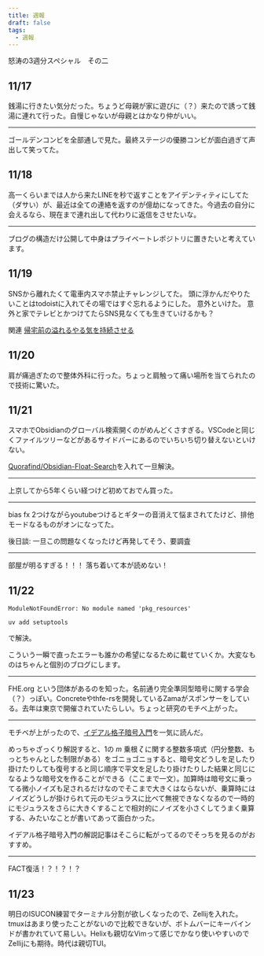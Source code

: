 ```yaml
---
title: 週報
draft: false
tags:
  - 週報
---
```

怒涛の3週分スペシャル　その二

## 11/17

銭湯に行きたい気分だった。ちょうど母親が家に遊びに（？）来たので誘って銭湯に連れて行った。自慢じゃないが母親とはかなり仲がいい。

---

ゴールデンコンビを全部通しで見た。最終ステージの優勝コンビが面白過ぎて声出して笑ってた。

## 11/18

高一くらいまでは人から来たLINEを秒で返すことをアイデンティティにしてた（ダサい）が、最近は全ての連絡を返すのが億劫になってきた。今過去の自分に会えるなら、現在まで連れ出して代わりに返信をさせたいな。

---

ブログの構造だけ公開して中身はプライベートレポジトリに置きたいと考えています。

## 11/19

SNSから離れたくて電車内スマホ禁止チャレンジしてた。
頭に浮かんだやりたいことはtodoistに入れてその場ではすぐ忘れるようにした。
意外といけた。
意外と家でテレビとかつけてたらSNS見なくても生きていけるかも？

関連 [帰宅前の溢れるやる気を持続させる](https://konifar.hatenablog.com/entry/2015/06/25/041721)

## 11/20

肩が痛過ぎたので整体外科に行った。ちょっと肩触って痛い場所を当てられたので技術に驚いた。

## 11/21

スマホでObsidianのグローバル検索開くのがめんどくさすぎる。VSCodeと同じくファイルツリーなどがあるサイドバーにあるのでいちいち切り替えないといけない。

[Quorafind/Obsidian-Float-Search](https://github.com/Quorafind/Obsidian-Float-Search)を入れて一旦解決。

---

上京してから5年くらい経つけど初めておでん買った。

---

bias fx 2つけながらyoutubeつけるとギターの音消えて悩まされてたけど、排他モードなるものがオンになってた。

後日談: 一旦この問題なくなったけど再発してそう、要調査

---

部屋が明るすぎる！！！
落ち着いて本が読めない！

## 11/22

```
ModuleNotFoundError: No module named 'pkg_resources'
```

```
uv add setuptools
```

で解決。

こういう一瞬で直ったエラーも誰かの希望になるために載せていくか。大変なものはちゃんと個別のブログにします。

---

FHE.org という団体があるのを知った。名前通り完全準同型暗号に関する学会（？）っぽい。Concreteやthfe-rsを開発しているZamaがスポンサーをしている。去年は東京で開催されていたらしい。ちょっと研究のモチベ上がった。

---

モチベが上がったので、[イデアル格子暗号入門](https://www2.iisec.ac.jp/proc/vol0006/arita14.pdf)を一気に読んだ。

めっちゃざっくり解説すると、1の $m$ 乗根 $\zeta$ に関する整数多項式（円分整数、もっとちゃんとした制限がある）をゴニョゴニョすると、暗号文どうしを足したり掛けたりしても復号すると同じ順序で平文を足したり掛けたりした結果と同じになるような暗号文を作ることができる（ここまで一文）。加算時は暗号文に乗ってる微小ノイズも足されるだけなのでそこまで大きくはならないが、乗算時にはノイズどうしが掛けられて元のモジュラスに比べて無視できなくなるので一時的にモジュラスをさらに大きくすることで相対的にノイズを小さくしてうまく乗算する、みたいなことが書いてあって面白かった。

イデアル格子暗号入門の解説記事はそこらに転がってるのでそっちを見るのがおすすめ。

---

FACT復活！？！？！？

## 11/23

明日のISUCON練習でターミナル分割が欲しくなったので、Zellijを入れた。tmuxはあまり使ったことがないので比較できないが、ボトムバーにキーバインドが書かれていて易しい。Helixも親切なVimって感じでかなり使いやすいのでZellijにも期待。時代は親切TUI。
